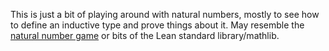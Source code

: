 This is just a bit of playing around with natural numbers, mostly to see how to
define an inductive type and prove things about it. May resemble the
[natural number game](http://wwwf.imperial.ac.uk/~buzzard/xena/natural_number_game/)
or bits of the Lean standard library/mathlib.
